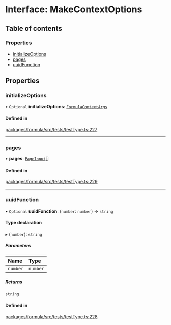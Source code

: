 # Interface: MakeContextOptions

## Table of contents

### Properties

- [initializeOptions](MakeContextOptions.md#initializeoptions)
- [pages](MakeContextOptions.md#pages)
- [uuidFunction](MakeContextOptions.md#uuidfunction)

## Properties

### <a id="initializeoptions" name="initializeoptions"></a> initializeOptions

• `Optional` **initializeOptions**: [`FormulaContextArgs`](FormulaContextArgs.md)

#### Defined in

[packages/formula/src/tests/testType.ts:227](https://github.com/mashcard/mashcard/blob/main/packages/formula/src/tests/testType.ts#L227)

___

### <a id="pages" name="pages"></a> pages

• **pages**: [`PageInput`](PageInput.md)[]

#### Defined in

[packages/formula/src/tests/testType.ts:229](https://github.com/mashcard/mashcard/blob/main/packages/formula/src/tests/testType.ts#L229)

___

### <a id="uuidfunction" name="uuidfunction"></a> uuidFunction

• `Optional` **uuidFunction**: (`number`: `number`) => `string`

#### Type declaration

▸ (`number`): `string`

##### Parameters

| Name | Type |
| :------ | :------ |
| `number` | `number` |

##### Returns

`string`

#### Defined in

[packages/formula/src/tests/testType.ts:228](https://github.com/mashcard/mashcard/blob/main/packages/formula/src/tests/testType.ts#L228)
